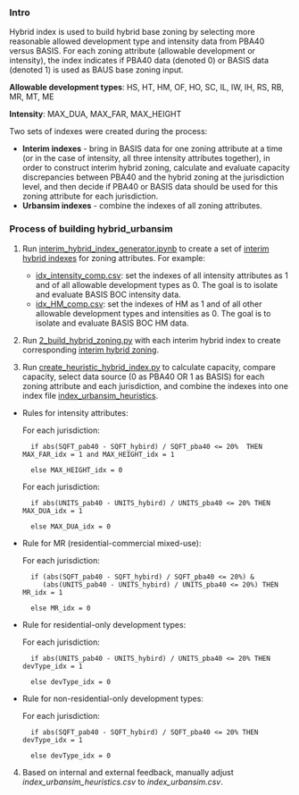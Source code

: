 ### Intro
Hybrid index is used to build hybrid base zoning by selecting more reasonable allowed development type and intensity data from PBA40 versus BASIS. For each zoning attribute (allowable development or intensity), the index indicates if PBA40 data (denoted 0) or BASIS data (denoted 1) is used as BAUS base zoning input. 

**Allowable development types**: HS, HT, HM, OF, HO, SC, IL, IW, IH, RS, RB, MR, MT, ME

**Intensity**: MAX_DUA, MAX_FAR, MAX_HEIGHT

Two sets of indexes were created during the process: 
* **Interim indexes** - bring in BASIS data for one zoning attribute at a time (or in the case of intensity, all three intensity attributes together), in order to construct interim hybrid zoning, calculate and evaluate capacity discrepancies between PBA40 and the hybrid zoning at the jurisdiction level, and then decide if PBA40 or BASIS data should be used for this zoning attribute for each jurisdiction. 
* **Urbansim indexes** - combine the indexes of all zoning attributes.

### Process of building hybrid_urbansim
1. Run [interim_hybrid_index_generator.ipynb](interim_hybrid_index_generator.ipynb) to create a set of [interim hybrid indexes](https://github.com/BayAreaMetro/petrale/tree/master/policies/plu/base_zoning/hybrid_index/interim) for zoning attributes. For example:
	* [idx_intensity_comp.csv](interim/idx_intensity_comp.csv): set the indexes of all intensity attributes as 1 and of all allowable development types as 0. The goal is to isolate and evaluate BASIS BOC intensity data.
	* [idx_HM_comp.csv](interim/idx_HM_comp.csv): set the indexes of HM as 1 and of all other allowable development types and intensities as 0. The goal is to isolate and evaluate BASIS BOC HM data.
	
2. Run [2_build_hybrid_zoning.py](../2_build_hybrid_zoning.py) with each interim hybrid index to create corresponding [interim hybrid zoning](https://mtcdrive.box.com/s/k7nt4b0vhl1k1b4kbjlwnbzegtvfqym8).

3. Run [create_heuristic_hybrid_index.py](../create_heuristic_hybrid_index.py) to calculate capacity, compare capacity, select data source (0 as PBA40 OR 1 as BASIS) for each zoning attribute and each jurisdiction, and combine the indexes into one index file [index_urbansim_heuristics](idx_urbansim_heuristics.csv).

* Rules for intensity attributes: 

	For each jurisdiction:
	
		if abs(SQFT_pab40 - SQFT_hybird) / SQFT_pba40 <= 20%  THEN MAX_FAR_idx = 1 and MAX_HEIGHT_idx = 1
		
		else MAX_HEIGHT_idx = 0
	For each jurisdiction:
	
		if abs(UNITS_pab40 - UNITS_hybird) / UNITS_pba40 <= 20% THEN MAX_DUA_idx = 1
		
		else MAX_DUA_idx = 0

* Rule for MR (residential-commercial mixed-use):

	For each jurisdiction:

		if (abs(SQFT_pab40 - SQFT_hybird) / SQFT_pba40 <= 20%) & 
		   (abs(UNITS_pab40 - UNITS_hybird) / UNITS_pba40 <= 20%) THEN MR_idx = 1
		
		else MR_idx = 0

* Rule for residential-only development types:

	For each jurisdiction: 
		
		if abs(UNITS_pab40 - UNITS_hybird) / UNITS_pba40 <= 20% THEN devType_idx = 1
		
		else devType_idx = 0
	  
* Rule for non-residential-only development types:
	
	For each jurisdiction: 
		
		if abs(SQFT_pab40 - SQFT_hybird) / SQFT_pba40 <= 20% THEN devType_idx = 1
		
		else devType_idx = 0

4. Based on internal and external feedback, manually adjust *index_urbansim_heuristics.csv* to *index_urbansim.csv*.
